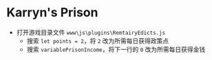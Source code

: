 # Karryn's Prison

- 打开游戏目录文件 `www\js\plugins\RemtairyEdicts.js`
  - 搜索 `let points = 2`，将 `2` 改为所需每日获得政策点
  - 搜索 `variablePrisonIncome`，将下一行的 `0` 改为所需每日获得金钱
